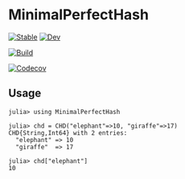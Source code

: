 # MinimalPerfectHash

[![Stable](https://img.shields.io/badge/docs-stable-blue.svg)](https://kyungminlee.github.io/MinimalPerfectHash.jl/stable)
[![Dev](https://img.shields.io/badge/docs-dev-blue.svg)](https://kyungminlee.github.io/MinimalPerfectHash.jl/dev)

[![Build](https://github.com/kyungminlee/MinimalPerfectHash.jl/workflows/Build/badge.svg)](https://github.com/kyungminlee/MinimalPerfectHash.jl/actions?query=workflow%3ABuild)

[![Codecov](https://codecov.io/gh/kyungminlee/MinimalPerfectHash.jl/branch/master/graph/badge.svg)](https://codecov.io/gh/kyungminlee/MinimalPerfectHash.jl)

## Usage

```julia-repl
julia> using MinimalPerfectHash

julia> chd = CHD("elephant"=>10, "giraffe"=>17)
CHD{String,Int64} with 2 entries:
  "elephant" => 10
  "giraffe"  => 17

julia> chd["elephant"]
10
```